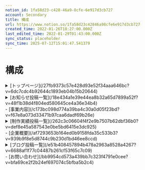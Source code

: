 ```yaml
---
notion_id: 1fa58d23-c428-46a9-8cfe-6e917d3cb727
account: Secondary
title: 構成
url: https://www.notion.so/1fa58d23c42846a98cfe6e917d3cb727
created_time: 2022-01-26T18:27:00.000Z
last_edited_time: 2022-01-29T01:43:00.000Z
sync_status: placeholder
sync_time: 2025-07-12T15:01:47.541379
---
```

# 構成

<details>
<summary>[トップページ](/27fb9373c57e428d93e52f34aaa646bc?v=6dc7cdc4b92644c1893eb04b15b20644)</summary>
</details>
  <details>
  <summary>[お知らせ投稿一覧](/18e434a1e39e44ea8b32a65d7899a52f?v=48f1b38d4f804ed580645ce4a36e34b4)</summary>
  </details>
  - [事業内容](/c173bc098d774a39ba4c30a0d05f23bd?v=f67e8a073d33471b97caa6dadf69b26e)
  <details>
  <summary>[制作実績投稿一覧](/262c3c06604f4f2e9b7507b62dbf36b0?v=def8e45a587543e0be5bd6415e3dc925)</summary>
  </details>
  - [企業概要](/af7293653b164ed0b9158fda35c533b3?v=939b9f8e5d8744c9b230d1bd46ee8ccd)
  <details>
  <summary>[ブログ投稿一覧](/e51b408457894b478a2963a8528a4267?v=6688af1f77c04487b261cf53f65c7c09)</summary>
  </details>
  - [お問い合わせ](/bb9954cd573a439bb7c323f4791e0cee?v=bfa69ce2f2b24ef697074c5bfba5b2c4)